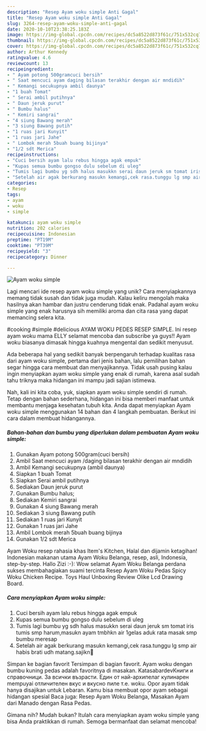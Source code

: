 ```yaml
---
description: "Resep Ayam woku simple Anti Gagal"
title: "Resep Ayam woku simple Anti Gagal"
slug: 3264-resep-ayam-woku-simple-anti-gagal
date: 2020-10-10T23:38:25.183Z
image: https://img-global.cpcdn.com/recipes/dc5a8522d873f61c/751x532cq70/ayam-woku-simple-foto-resep-utama.jpg
thumbnail: https://img-global.cpcdn.com/recipes/dc5a8522d873f61c/751x532cq70/ayam-woku-simple-foto-resep-utama.jpg
cover: https://img-global.cpcdn.com/recipes/dc5a8522d873f61c/751x532cq70/ayam-woku-simple-foto-resep-utama.jpg
author: Arthur Kennedy
ratingvalue: 4.6
reviewcount: 13
recipeingredient:
- " Ayam potong 500gramcuci bersih"
- " Saat mencuci ayam daging bilasan terakhir dengan air mndidih"
- " Kemangi secukupnya ambil daunya"
- "1 buah Tomat"
- " Serai ambil putihnya"
- " Daun jeruk purut"
- " Bumbu halus"
- " Kemiri sangrai"
- "4 siung Bawang merah"
- "3 siung Bawang putih"
- "1 ruas jari Kunyit"
- "1 ruas jari Jahe"
- " Lombok merah 5buah buang bijinya"
- "1/2 sdt Merica"
recipeinstructions:
- "Cuci bersih ayam lalu rebus hingga agak empuk"
- "Kupas semua bumbu gongso dulu sebelum di uleg"
- "Tumis lagi bumbu yg sdh halus masukkn serai daun jeruk sm tomat iris tumis smp harum,masukn ayam tmbhkn air 1gelas aduk rata masak smp bumbu meresap"
- "Setelah air agak berkurang masukn kemangi,cek rasa.tunggu lg smp air habis brati udh matang.sajikn🤤"
categories:
- Resep
tags:
- ayam
- woku
- simple

katakunci: ayam woku simple 
nutrition: 202 calories
recipecuisine: Indonesian
preptime: "PT19M"
cooktime: "PT39M"
recipeyield: "3"
recipecategory: Dinner

---
```



![Ayam woku simple](https://img-global.cpcdn.com/recipes/dc5a8522d873f61c/751x532cq70/ayam-woku-simple-foto-resep-utama.jpg)

Lagi mencari ide resep ayam woku simple yang unik? Cara menyiapkannya memang tidak susah dan tidak juga mudah. Kalau keliru mengolah maka hasilnya akan hambar dan justru cenderung tidak enak. Padahal ayam woku simple yang enak harusnya sih memiliki aroma dan cita rasa yang dapat memancing selera kita.

#cooking #simple #delicious AYAM WOKU PEDES RESEP SIMPLE. Ini resep ayam woku mama ELLY selamat mencoba dan subscribe ya guys!! Ayam woku biasanya dimasak hingga kuahnya mengental dan sedikit menyusut.

Ada beberapa hal yang sedikit banyak berpengaruh terhadap kualitas rasa dari ayam woku simple, pertama dari jenis bahan, lalu pemilihan bahan segar hingga cara membuat dan menyajikannya. Tidak usah pusing kalau ingin menyiapkan ayam woku simple yang enak di rumah, karena asal sudah tahu triknya maka hidangan ini mampu jadi sajian istimewa.


Nah, kali ini kita coba, yuk, siapkan ayam woku simple sendiri di rumah. Tetap dengan bahan sederhana, hidangan ini bisa memberi manfaat untuk membantu menjaga kesehatan tubuh kita. Anda dapat menyiapkan Ayam woku simple menggunakan 14 bahan dan 4 langkah pembuatan. Berikut ini cara dalam membuat hidangannya.

<!--inarticleads1-->

##### Bahan-bahan dan bumbu yang diperlukan dalam pembuatan Ayam woku simple:

1. Gunakan  Ayam potong 500gram(cuci bersih)
1. Ambil  Saat mencuci ayam /daging bilasan terakhir dengan air mndidih
1. Ambil  Kemangi secukupnya (ambil daunya)
1. Siapkan 1 buah Tomat
1. Siapkan  Serai ambil putihnya
1. Sediakan  Daun jeruk purut
1. Gunakan  Bumbu halus;
1. Sediakan  Kemiri sangrai
1. Gunakan 4 siung Bawang merah
1. Sediakan 3 siung Bawang putih
1. Sediakan 1 ruas jari Kunyit
1. Gunakan 1 ruas jari Jahe
1. Ambil  Lombok merah 5buah buang bijinya
1. Gunakan 1/2 sdt Merica


Ayam Woku resep rahasia khas Item&#39;s Kitchen, Halal dan dijamin ketagihan! Indonesian makanan utama Ayam Woku Belanga, resep, asli, Indonesia, step-by-step. Hallo Zizi :-): Wow selamat Ayam Woku Belanga perdana sukses membahagiakan suami tercinta  Resep Ayam Woku Pedas Spicy Woku Chicken Recipe. Toys Haul Unboxing Review Olike Lcd Drawing Board. 

<!--inarticleads2-->

##### Cara menyiapkan Ayam woku simple:

1. Cuci bersih ayam lalu rebus hingga agak empuk
1. Kupas semua bumbu gongso dulu sebelum di uleg
1. Tumis lagi bumbu yg sdh halus masukkn serai daun jeruk sm tomat iris tumis smp harum,masukn ayam tmbhkn air 1gelas aduk rata masak smp bumbu meresap
1. Setelah air agak berkurang masukn kemangi,cek rasa.tunggu lg smp air habis brati udh matang.sajikn🤤


Simpan ke bagian favorit Tersimpan di bagian favorit. Ayam woku dengan bumbu kuning pedas adalah favoritnya di masakan. KatasabardevКниги и справочници. За всички възрасти. Един от най-архипелаг кулинарен mempuyai отличителен вкус и вкусно пиле т.е. woku. Opor ayam tidak hanya disajikan untuk Lebaran. Kamu bisa membuat opor ayam sebagai hidangan spesial Baca juga: Resep Ayam Woku Belanga, Masakan Ayam dari Manado dengan Rasa Pedas. 

Gimana nih? Mudah bukan? Itulah cara menyiapkan ayam woku simple yang bisa Anda praktikkan di rumah. Semoga bermanfaat dan selamat mencoba!
